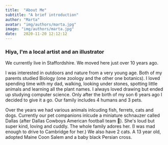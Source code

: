 ```yaml
---
title:  "About Me"
subtitle: "A brief introduction"
author: "Marta"
avatar: "img/authors/marta.jpg"
image: "img/authors/marta.jpg"
date:   2020-11-20 12:12:12
---
```


### Hiya, I'm a local artist and an illustrator
We currently live in Staffordshire. We moved here just over 10 years ago. 

I was interested in outdoors and nature from a very young age. Both of my parents studied Biology (one zoology and the other one botanics). I loved spending time with my dad, walking, looking under stones, spotting little animals and learning all the plant names. I always loved drawing but ended up studying computer science. Only after the birth of my son 6 years ago I decided to give it a go. Our family includes 4 humans and 3 pets.

Over the years we had various animals inlcuding fish, ferrets, cats and dogs. Currently our pet companions inlcude a miniature schnauzer called Dallas (after Dallas Cowboys American football team 🏈). She's loud but super kind, loving and cuddly. The whole family adores her. (I was mad enough to drive to Cambridge for her.) We also have 2 cats. A 13 year old, adopted Maine Coon Salem and a baby black Persian cross. 
